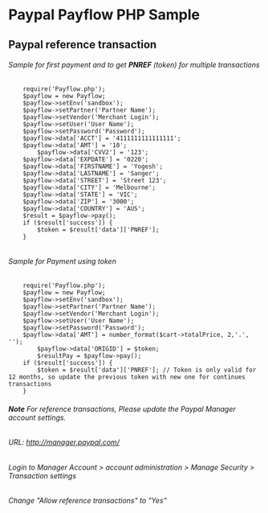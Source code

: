 # Paypal Payflow PHP Sample

## Paypal reference transaction



###### Sample for first payment and to get **PNREF** (token) for multiple transactions

```
 	require('Payflow.php');
	$payflow = new Payflow;
	$payflow->setEnv('sandbox');
	$payflow->setPartner('Partner Name');
	$payflow->setVendor('Merchant Login');
	$payflow->setUser('User Name');
	$payflow->setPassword('Password');
	$payflow->data['ACCT'] = '4111111111111111';
	$payflow->data['AMT'] = '10';
    	$payflow->data['CVV2'] = '123';
	$payflow->data['EXPDATE'] = '0220';
	$payflow->data['FIRSTNAME'] = 'Yogesh';
	$payflow->data['LASTNAME'] = 'Sanger';
	$payflow->data['STREET'] = 'Street 123';
	$payflow->data['CITY'] = 'Melbourne';
	$payflow->data['STATE'] = 'VIC';
	$payflow->data['ZIP'] = '3000';
	$payflow->data['COUNTRY'] = 'AUS';
	$result = $payflow->pay();
	if ($result['success']) {
		$token = $result['data']['PNREF'];
	}


```

###### Sample for Payment using token

```
 	require('Payflow.php');
	$payflow = new Payflow;
	$payflow->setEnv('sandbox');
	$payflow->setPartner('Partner Name');
	$payflow->setVendor('Merchant Login');
	$payflow->setUser('User Name');
	$payflow->setPassword('Password');
	$payflow->data['AMT'] = number_format($cart->totalPrice, 2,'.', '');
        $payflow->data['ORIGID'] = $token;
        $resultPay = $payflow->pay();
	if ($result['success']) {
		$token = $result['data']['PNREF']; // Token is only valid for 12 months, so update the previous token with new one for continues transactions
	}

```


###### **Note** For reference transactions, Please update the Paypal Manager account settings. 
######	URL: http://manager.paypal.com/
###### Login to Manager Account > account administration > Manage Security > Transaction settings
###### Change "Allow reference transactions" to "Yes"

